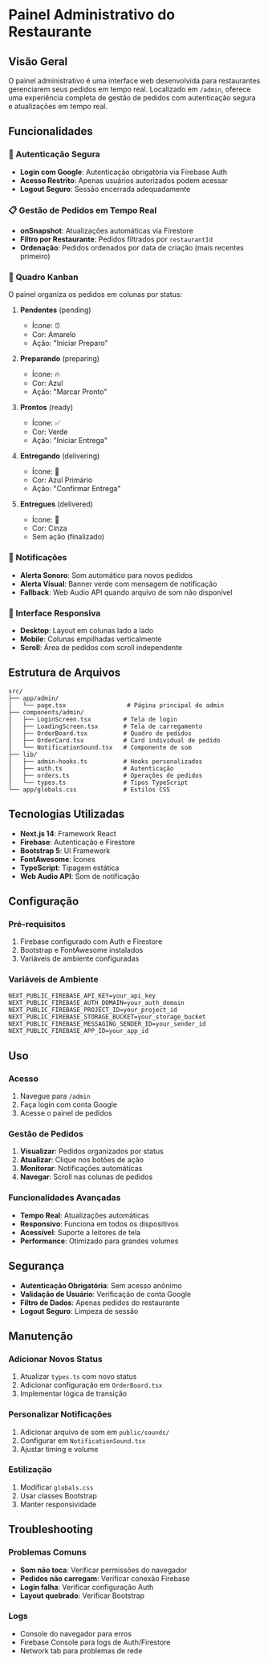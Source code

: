 # Painel Administrativo do Restaurante

## Visão Geral

O painel administrativo é uma interface web desenvolvida para restaurantes gerenciarem seus pedidos em tempo real. Localizado em `/admin`, oferece uma experiência completa de gestão de pedidos com autenticação segura e atualizações em tempo real.

## Funcionalidades

### 🔐 Autenticação Segura

- **Login com Google**: Autenticação obrigatória via Firebase Auth
- **Acesso Restrito**: Apenas usuários autorizados podem acessar
- **Logout Seguro**: Sessão encerrada adequadamente

### 📋 Gestão de Pedidos em Tempo Real

- **onSnapshot**: Atualizações automáticas via Firestore
- **Filtro por Restaurante**: Pedidos filtrados por `restaurantId`
- **Ordenação**: Pedidos ordenados por data de criação (mais recentes primeiro)

### 🎯 Quadro Kanban

O painel organiza os pedidos em colunas por status:

1. **Pendentes** (pending)

   - Ícone: ⏰
   - Cor: Amarelo
   - Ação: "Iniciar Preparo"

2. **Preparando** (preparing)

   - Ícone: 🔥
   - Cor: Azul
   - Ação: "Marcar Pronto"

3. **Prontos** (ready)

   - Ícone: ✅
   - Cor: Verde
   - Ação: "Iniciar Entrega"

4. **Entregando** (delivering)

   - Ícone: 🚚
   - Cor: Azul Primário
   - Ação: "Confirmar Entrega"

5. **Entregues** (delivered)
   - Ícone: 🏁
   - Cor: Cinza
   - Sem ação (finalizado)

### 🔔 Notificações

- **Alerta Sonoro**: Som automático para novos pedidos
- **Alerta Visual**: Banner verde com mensagem de notificação
- **Fallback**: Web Audio API quando arquivo de som não disponível

### 📱 Interface Responsiva

- **Desktop**: Layout em colunas lado a lado
- **Mobile**: Colunas empilhadas verticalmente
- **Scroll**: Área de pedidos com scroll independente

## Estrutura de Arquivos

```
src/
├── app/admin/
│   └── page.tsx                 # Página principal do admin
├── components/admin/
│   ├── LoginScreen.tsx         # Tela de login
│   ├── LoadingScreen.tsx       # Tela de carregamento
│   ├── OrderBoard.tsx          # Quadro de pedidos
│   ├── OrderCard.tsx           # Card individual de pedido
│   └── NotificationSound.tsx   # Componente de som
├── lib/
│   ├── admin-hooks.ts          # Hooks personalizados
│   ├── auth.ts                 # Autenticação
│   ├── orders.ts               # Operações de pedidos
│   └── types.ts                # Tipos TypeScript
└── app/globals.css             # Estilos CSS
```

## Tecnologias Utilizadas

- **Next.js 14**: Framework React
- **Firebase**: Autenticação e Firestore
- **Bootstrap 5**: UI Framework
- **FontAwesome**: Ícones
- **TypeScript**: Tipagem estática
- **Web Audio API**: Som de notificação

## Configuração

### Pré-requisitos

1. Firebase configurado com Auth e Firestore
2. Bootstrap e FontAwesome instalados
3. Variáveis de ambiente configuradas

### Variáveis de Ambiente

```env
NEXT_PUBLIC_FIREBASE_API_KEY=your_api_key
NEXT_PUBLIC_FIREBASE_AUTH_DOMAIN=your_auth_domain
NEXT_PUBLIC_FIREBASE_PROJECT_ID=your_project_id
NEXT_PUBLIC_FIREBASE_STORAGE_BUCKET=your_storage_bucket
NEXT_PUBLIC_FIREBASE_MESSAGING_SENDER_ID=your_sender_id
NEXT_PUBLIC_FIREBASE_APP_ID=your_app_id
```

## Uso

### Acesso

1. Navegue para `/admin`
2. Faça login com conta Google
3. Acesse o painel de pedidos

### Gestão de Pedidos

1. **Visualizar**: Pedidos organizados por status
2. **Atualizar**: Clique nos botões de ação
3. **Monitorar**: Notificações automáticas
4. **Navegar**: Scroll nas colunas de pedidos

### Funcionalidades Avançadas

- **Tempo Real**: Atualizações automáticas
- **Responsivo**: Funciona em todos os dispositivos
- **Acessível**: Suporte a leitores de tela
- **Performance**: Otimizado para grandes volumes

## Segurança

- **Autenticação Obrigatória**: Sem acesso anônimo
- **Validação de Usuário**: Verificação de conta Google
- **Filtro de Dados**: Apenas pedidos do restaurante
- **Logout Seguro**: Limpeza de sessão

## Manutenção

### Adicionar Novos Status

1. Atualizar `types.ts` com novo status
2. Adicionar configuração em `OrderBoard.tsx`
3. Implementar lógica de transição

### Personalizar Notificações

1. Adicionar arquivo de som em `public/sounds/`
2. Configurar em `NotificationSound.tsx`
3. Ajustar timing e volume

### Estilização

1. Modificar `globals.css`
2. Usar classes Bootstrap
3. Manter responsividade

## Troubleshooting

### Problemas Comuns

- **Som não toca**: Verificar permissões do navegador
- **Pedidos não carregam**: Verificar conexão Firebase
- **Login falha**: Verificar configuração Auth
- **Layout quebrado**: Verificar Bootstrap

### Logs

- Console do navegador para erros
- Firebase Console para logs de Auth/Firestore
- Network tab para problemas de rede
